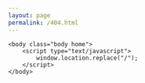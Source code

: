 ```yaml
---
layout: page
permalink: /404.html
---
```

	<body class="body home">
		<script type="text/javascript">
			window.location.replace("/");
		</script>
	</body>
</html>
